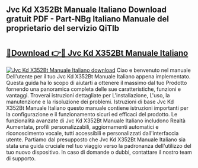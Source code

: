 ## Jvc Kd X352Bt Manuale Italiano Download gratuit PDF - Part-NBg Italiano Manuale del proprietario del servizio QiTlb

# <h2><a href="http://dfgzo1e.blite.top/?on=Jvc+Kd+X352Bt+Manuale+Italiano">🔗Download 👉🔴 Jvc Kd X352Bt Manuale Italiano</a></h2>

[![Jvc Kd X352Bt Manuale Italiano download](https://i.imgur.com/lujVjoI.png)](http://dfgzo1e.blite.top/?on=Jvc+Kd+X352Bt+Manuale+Italiano)
Ciao e benvenuto nel manuale Dell'utente per il tuo Jvc Kd X352Bt Manuale Italiano appena implementato. Questa guida ha lo scopo di aiutarti a ottenere il massimo dal tuo Prodotto fornendo una panoramica completa delle sue caratteristiche, funzioni e vantaggi. Troverai istruzioni dettagliate per L'installazione, L'uso, la manutenzione e la risoluzione dei problemi. Istruzioni di base Jvc Kd X352Bt Manuale Italiano questo manuale contiene istruzioni importanti per la configurazione e il funzionamento sicuri ed efficaci del prodotto. Le funzionalità avanzate di Jvc Kd X352Bt Manuale Italiano includono Realtà Aumentata, profili personalizzabili, aggiornamenti automatici e riconoscimento vocale, tutti accessibili e personalizzati dall'interfaccia utente. Partiamo dal presupposto che Jvc Kd X352Bt Manuale Italiano sia stata una guida cruciale nel tuo viaggio verso la padronanza dell'utilizzo del tuo nuovo dispositivo. In caso di domande o dubbi, contattare il nostro team di supporto.

